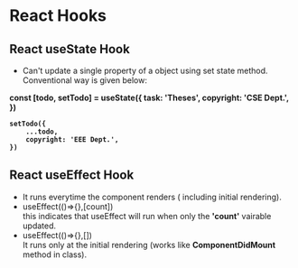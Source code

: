 # React Hooks

## React useState Hook

- Can't update a single property of a object using set state method. Conventional way is given below: 

<b>
    const [todo, setTodo] = useState({
        task: 'Theses',
        copyright: 'CSE Dept.',
    })
    
    setTodo({
        ...todo,
        copyright: 'EEE Dept.',
    })
</b>

## React useEffect Hook

- It runs everytime the component renders ( including initial rendering).
- useEffect(()=>{},[count]) <br/>this indicates that useEffect will run when only the <b>'count'</b> vairable updated.
- useEffect(()=>{},[]) <br/>It runs only at the initial rendering (works like <b>ComponentDidMount</b> method in class).